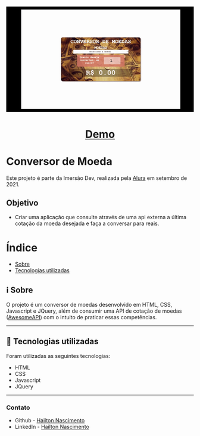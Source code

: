 <p align="center">
  <img src="img/video.gif" alt="Animated Gif">
</p>

<h1 align="center">
 <a href="https://hailton-nascimento.github.io/CotacaoConversorMoedas/" target="_blank" rel="noopener noreferrer">Demo</a>
</h1>

# Conversor de Moeda

Este projeto é parte da Imersão Dev, realizada pela [Alura](https://www.alura.com.br/) em setembro de 2021.


## Objetivo

- Criar uma aplicação que consulte através de uma api externa a última cotação da moeda desejada e faça a conversar para reais.

# Índice


<p>
    <ul>
        <li><a href="#sobre">Sobre</a></li>
        <li><a href="#tecnologias">Tecnologias utilizadas</a></li>
    </ul>
</p>

<h2 id="sobre">
    ℹ️ Sobre
</h2>

O projeto é um conversor de moedas desenvolvido em HTML, CSS, Javascript e JQuery, além de consumir uma API de cotação de moedas (<a href="https://docs.awesomeapi.com.br/api-de-moedas">AwesomeAPI</a>) com o intuito de praticar essas competências.

---

<h2 id="tecnologias">
    🚀 Tecnologias utilizadas
</h2>

Foram utilizadas as seguintes tecnologias:

<ul>
    <li>HTML</li>
    <li>CSS</li>
    <li>Javascript</li>
    <li>JQuery</li>
</ul>

---



### Contato

- Github - [Hailton Nascimento](https://github.com/Hailton-Nascimento)
- LinkedIn - [Hailton Nascimento](https://linkedin.com/in/hailton-nascimento)

<!-- [![LinkedIn][linkedin-shield]][linkedin-url]
<!-- MARKDOWN LINKS & IMAGES -->
<!-- https://www.markdownguide.org/basic-syntax/#reference-style-links -->


<!-- [linkedin-shield]: https://img.shields.io/badge/-LinkedIn-black.svg?style=for-the-badge&logo=linkedin&colorB=555
[linkedin-url]: https://linkedin.com/in/hailton-nascimento -->



